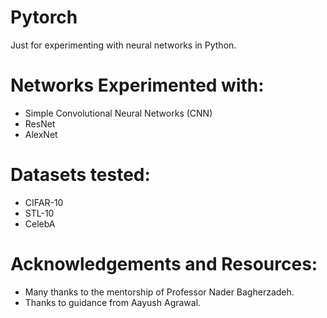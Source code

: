 # Pytorch
Just for experimenting with neural networks in Python. 

# Networks Experimented with: 
+ Simple Convolutional Neural Networks (CNN)
+ ResNet
+ AlexNet

# Datasets tested: 
+ CIFAR-10
+ STL-10
+ CelebA

# Acknowledgements and Resources: 
+ Many thanks to the mentorship of Professor Nader Bagherzadeh. 
+ Thanks to guidance from Aayush Agrawal. 
